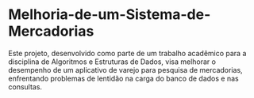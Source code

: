 # Melhoria-de-um-Sistema-de-Mercadorias
Este projeto, desenvolvido como parte de um trabalho acadêmico para a disciplina de Algoritmos e Estruturas de Dados, visa melhorar o desempenho de um aplicativo de varejo para pesquisa de mercadorias, enfrentando problemas de lentidão na carga do banco de dados e nas consultas.
